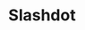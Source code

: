 ---
colors: "#006666"
facebook: https://www.facebook.com/slashdot
googleplus: https://plus.google.com/+SlashdotOrg1
logohandle: slashdot
sort: slashdot
title: Slashdot
twitter: slashdot
website: http://slashdot.org/
wikipedia: https://en.wikipedia.org/wiki/Slashdot
---